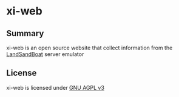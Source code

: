 # xi-web

## Summary

xi-web is an open source website that collect information from the [LandSandBoat](https://github.com/LandSandBoat/server) server emulator

## License

xi-web is licensed under [GNU AGPL v3](https://github.com/kaincenteno/xi-web/blob/main/LICENSE)
